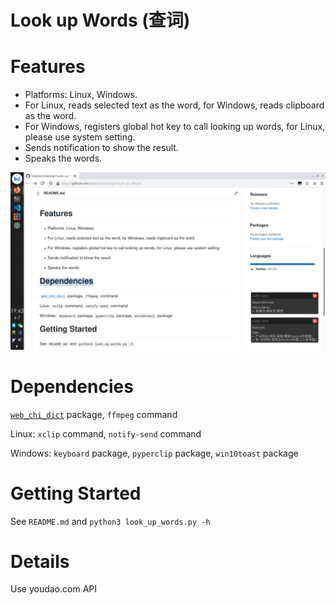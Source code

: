 # Look up Words (查词)

# Features

- Platforms: Linux, Windows.
- For Linux, reads selected text as the word, for Windows, reads clipboard as the word.
- For Windows, registers global hot key to call looking up words, for Linux, please use system setting.
- Sends notification to show the result.
- Speaks the words.

![example.png](example.png)

# Dependencies

[`web_chi_dict`](https://github.com/StephanoGeorge/Web-Chi-Dict) package, `ffmpeg` command

Linux: `xclip` command, `notify-send` command

Windows: `keyboard` package, `pyperclip` package, `win10toast` package

# Getting Started

See `README.md` and `python3 look_up_words.py -h`

# Details

Use youdao.com API
